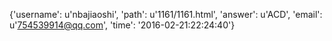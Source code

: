 {'username': u'nbajiaoshi', 'path': u'1161/1161.html', 'answer': u'ACD', 'email': u'754539914@qq.com', 'time': '2016-02-21:22:24:40'}